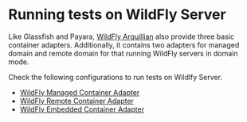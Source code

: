 # Running tests on WildFly Server

Like Glassfish and Payara, [WildFly Arquillian](https://github.com/wildfly/wildfly-arquillian) also provide three basic container adapters. Additionally, it contains two adapters for managed domain and remote domain for that running WildFly servers in domain mode.

Check the following configurations to run tests on Wildlfy Server.

  * [WildFly Managed Container Adapter](./04test-arq-wildfly-managed.md)
  * [WildFly Remote Container Adapter](./04test-arq-wildfly-remote.md)
  * [WildFly Embedded Container Adapter](./04test-arq-wildfly-embedded.md) 